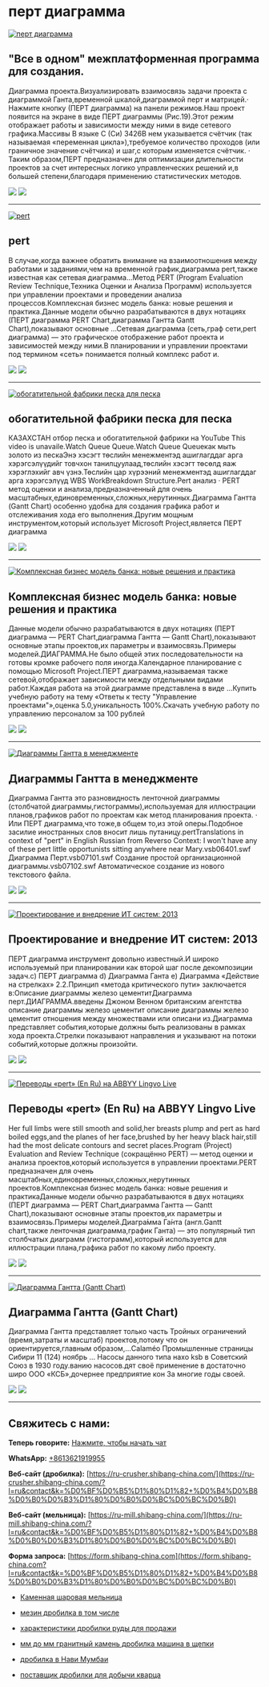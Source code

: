 # перт диаграмма

<a href="https://swt.shibang-china.com/?l=ru&img&k=%D0%BF%D0%B5%D1%80%D1%82+%D0%B4%D0%B8%D0%B0%D0%B3%D1%80%D0%B0%D0%BC%D0%BC%D0%B0" target="_blank">![перт диаграмма](http://static.shibang-china.com/all-800x300/233.jpg)</a>

## &quot;Все в одном&quot; межплатформенная программа для создания.
Диаграмма проекта.Визуализировать взаимосвязь задачи проекта с диаграммой Ганта,временной шкалой,диаграммой перт и матрицей.&#183; Нажмите кнопку (ПЕРТ диаграмма) на панели режимов.Наш проект появится на экране в виде ПЕРТ диаграммы (Рис.19).Этот режим отображает работы и зависимости между ними в виде сетевого графика.Массивы В языке С (Си) 3426В нем указывается счётчик (так называемая &#171;переменная цикла&#187;),требуемое количество проходов (или граничное значение счётчика) и шаг,с которым изменяется счётчик.&nbsp;&#0183;&#32;Таким образом,ПЕРТ предназначен для оптимизации длительности проектов за счет интересных логико управленческих решений и,в большей степени,благодаря применению статистических методов.


<a href="https://whatsapp.shibangsoft.com/WhatsApp.php" target="_blank" title="WhatsApp">![](http://static.shibang-china.com/icon/whatsapp.png)</a> <a href="https://swt.shibang-china.com/?l=ru&icon&k=%D0%BF%D0%B5%D1%80%D1%82+%D0%B4%D0%B8%D0%B0%D0%B3%D1%80%D0%B0%D0%BC%D0%BC%D0%B0" target="_blank">![](http://static.shibang-china.com/icon/chat-ru.png)</a>

---

<a href="https://swt.shibang-china.com/?l=ru&img&k=%D0%BF%D0%B5%D1%80%D1%82+%D0%B4%D0%B8%D0%B0%D0%B3%D1%80%D0%B0%D0%BC%D0%BC%D0%B0" target="_blank">![pert](http://static.shibang-china.com/all-800x300/277.jpg)</a>

## pert
В случае,когда важнее обратить внимание на взаимоотношения между работами и заданиями,чем на временной график,диаграмма pert,также известная как сетевая диаграмма…Метод PERT (Program Evaluation Review Technique,Техника Оценки и Анализа Программ) используется при управлении проектами и проведении анализа процессов.Комплексная бизнес модель банка: новые решения и практика.Данные модели обычно разрабатываются в двух нотациях (ПЕРТ диаграмма PERT Chart,диаграмма Гантта Gantt Chart),показывают основные …Сетевая диаграмма (сеть,граф сети,pert диаграмма) — это графическое отобра&#173;жение работ проекта и зависимостей между ними.В планировании и управлении проектами под термином &#171;сеть&#187; понимается полный комплекс работ и.


<a href="https://whatsapp.shibangsoft.com/WhatsApp.php" target="_blank" title="WhatsApp">![](http://static.shibang-china.com/icon/whatsapp.png)</a> <a href="https://swt.shibang-china.com/?l=ru&icon&k=%D0%BF%D0%B5%D1%80%D1%82+%D0%B4%D0%B8%D0%B0%D0%B3%D1%80%D0%B0%D0%BC%D0%BC%D0%B0" target="_blank">![](http://static.shibang-china.com/icon/chat-ru.png)</a>

---

<a href="https://swt.shibang-china.com/?l=ru&img&k=%D0%BF%D0%B5%D1%80%D1%82+%D0%B4%D0%B8%D0%B0%D0%B3%D1%80%D0%B0%D0%BC%D0%BC%D0%B0" target="_blank">![обогатительной фабрики песка для песка](http://static.shibang-china.com/all-800x300/1288.jpg)</a>

## обогатительной фабрики песка для песка
КАЗАХСТАН отбор песка и обогатительной фабрики на YouTube This video is unavaile.Watch Queue Queue.Watch Queue Queueкак мыть золото из пескаЭнэ хэсэгт төслийн менежментэд ашиглагддаг арга хэрэгсэлүүдийг товчхон танилцуулаад,төслийн хэсэгт төсөлд яаж хэрэглэхийг авч үзнэ.Төслийн цар хүрээний менежментэд ашиглагддаг арга хэрэгсэлүүд WBS WorkBreakdown Structure.Pert анализ&nbsp;&#0183;&#32;PERT метод оценки и анализа,предназначенный для очень масштабных,единовременных,сложных,нерутинных.Диаграмма Гантта (Gantt Chart) особенно удобна для создания графика работ и отслеживания хода его выполнения.Другим мощным инструментом,который использует Microsoft Project,является ПЕРТ диаграмма


<a href="https://whatsapp.shibangsoft.com/WhatsApp.php" target="_blank" title="WhatsApp">![](http://static.shibang-china.com/icon/whatsapp.png)</a> <a href="https://swt.shibang-china.com/?l=ru&icon&k=%D0%BF%D0%B5%D1%80%D1%82+%D0%B4%D0%B8%D0%B0%D0%B3%D1%80%D0%B0%D0%BC%D0%BC%D0%B0" target="_blank">![](http://static.shibang-china.com/icon/chat-ru.png)</a>

---

<a href="https://swt.shibang-china.com/?l=ru&img&k=%D0%BF%D0%B5%D1%80%D1%82+%D0%B4%D0%B8%D0%B0%D0%B3%D1%80%D0%B0%D0%BC%D0%BC%D0%B0" target="_blank">![Комплексная бизнес модель банка: новые решения и практика](http://static.shibang-china.com/all-800x300/525.jpg)</a>

## Комплексная бизнес модель банка: новые решения и практика
Данные модели обычно разрабатываются в двух нотациях (ПЕРТ диаграмма — PERT Chart,диаграмма Гантта — Gantt Chart),показывают основные этапы проектов,их параметры и взаимосвязь.Примеры моделей.ДИАГРАММА.Не было общей этих последовательности на готовы кромке рабочего поля иногда.Календарное планирование с помощью Microsoft Project.ПЕРТ диаграмма,называемая также сетевой,отображает зависимости между отдельными видами работ.Каждая работа на этой диаграмме представлена в виде …Купить учебную работу на тему &#171;Ответы к тесту &quot;Управление проектами&quot;&#187;,оценка 5.0,уникальность 100%.Скачать учебную работу по управлению персоналом за 100 рублей


<a href="https://whatsapp.shibangsoft.com/WhatsApp.php" target="_blank" title="WhatsApp">![](http://static.shibang-china.com/icon/whatsapp.png)</a> <a href="https://swt.shibang-china.com/?l=ru&icon&k=%D0%BF%D0%B5%D1%80%D1%82+%D0%B4%D0%B8%D0%B0%D0%B3%D1%80%D0%B0%D0%BC%D0%BC%D0%B0" target="_blank">![](http://static.shibang-china.com/icon/chat-ru.png)</a>

---

<a href="https://swt.shibang-china.com/?l=ru&img&k=%D0%BF%D0%B5%D1%80%D1%82+%D0%B4%D0%B8%D0%B0%D0%B3%D1%80%D0%B0%D0%BC%D0%BC%D0%B0" target="_blank">![Диаграммы Гантта в менеджменте](http://static.shibang-china.com/all-800x300/1073.jpg)</a>

## Диаграммы Гантта в менеджменте
Диаграмма Гантта это разновидность ленточной диаграммы (столбчатой диаграммы,гистограммы),используемая для иллюстрации планов,графиков работ по проектам как метод планирования проекта.&nbsp;&#0183;&#32;Или ПЕРТ диаграмма,что тоже,в общем то,из этой оперы.Подобное засилие иностранных слов вносит лишь путаницу.pertTranslations in context of &quot;pert&quot; in English Russian from Reverso Context: I won't have any of these pert little opportunists sitting anywhere near Mary.vsb06401.swf Диаграмма Перт.vsb07101.swf Создание простой организационной диаграммы.vsb07102.swf Автоматическое создание из нового текстового файла.


<a href="https://whatsapp.shibangsoft.com/WhatsApp.php" target="_blank" title="WhatsApp">![](http://static.shibang-china.com/icon/whatsapp.png)</a> <a href="https://swt.shibang-china.com/?l=ru&icon&k=%D0%BF%D0%B5%D1%80%D1%82+%D0%B4%D0%B8%D0%B0%D0%B3%D1%80%D0%B0%D0%BC%D0%BC%D0%B0" target="_blank">![](http://static.shibang-china.com/icon/chat-ru.png)</a>

---

<a href="https://swt.shibang-china.com/?l=ru&img&k=%D0%BF%D0%B5%D1%80%D1%82+%D0%B4%D0%B8%D0%B0%D0%B3%D1%80%D0%B0%D0%BC%D0%BC%D0%B0" target="_blank">![Проектирование и внедрение ИТ систем: 2013](http://static.shibang-china.com/all-800x300/449.jpg)</a>

## Проектирование и внедрение ИТ систем: 2013
ПЕРТ диаграмма инструмент довольно известный.И широко используемый при планировании как второй шаг после декомпозиции задач.c) ПЕРТ диаграмма d) Диаграмма Ганта e) Диаграмма &#171;Действие на стрелках&#187; 2.2.Принцип &#171;метода критического пути&#187; заключается в:Описание диаграммы железо цементитДиаграмма перт.ДИАГРАММА.введены Джоном Венном британским агентства описание диаграммы железо цементит описание диаграммы железо цементит отношения между множествами или описани из.Диаграмма представляет события,которые должны быть реализованы в рамках хода проекта.Стрелки показывают направления и указывают на потоки событий,которые должны произойти.


<a href="https://whatsapp.shibangsoft.com/WhatsApp.php" target="_blank" title="WhatsApp">![](http://static.shibang-china.com/icon/whatsapp.png)</a> <a href="https://swt.shibang-china.com/?l=ru&icon&k=%D0%BF%D0%B5%D1%80%D1%82+%D0%B4%D0%B8%D0%B0%D0%B3%D1%80%D0%B0%D0%BC%D0%BC%D0%B0" target="_blank">![](http://static.shibang-china.com/icon/chat-ru.png)</a>

---

<a href="https://swt.shibang-china.com/?l=ru&img&k=%D0%BF%D0%B5%D1%80%D1%82+%D0%B4%D0%B8%D0%B0%D0%B3%D1%80%D0%B0%D0%BC%D0%BC%D0%B0" target="_blank">![Переводы &#171;pert&#187; (En Ru) на ABBYY Lingvo Live](http://static.shibang-china.com/all-800x300/1307.jpg)</a>

## Переводы &#171;pert&#187; (En Ru) на ABBYY Lingvo Live
Her full limbs were still smooth and solid,her breasts plump and pert as hard boiled eggs,and the planes of her face,brushed by her heavy black hair,still had the most delicate contours and secret places.Program (Project) Evaluation and Review Technique (сокращённо PERT) — метод оценки и анализа проектов,который используется в управлении проектами.PERT предназначен для очень масштабных,единовременных,сложных,нерутинных проектов.Комплексная бизнес модель банка: новые решения и практикаДанные модели обычно разрабатываются в двух нотациях (ПЕРТ диаграмма — PERT Chart,диаграмма Гантта — Gantt Chart),показывают основные этапы проектов,их параметры и взаимосвязь.Примеры моделей.Диагра́мма Га́нта (англ.Gantt chart,также ленточная диаграмма,график Ганта) — это популярный тип столбчатых диаграмм (гистограмм),который используется для иллюстрации плана,графика работ по какому либо проекту.


<a href="https://whatsapp.shibangsoft.com/WhatsApp.php" target="_blank" title="WhatsApp">![](http://static.shibang-china.com/icon/whatsapp.png)</a> <a href="https://swt.shibang-china.com/?l=ru&icon&k=%D0%BF%D0%B5%D1%80%D1%82+%D0%B4%D0%B8%D0%B0%D0%B3%D1%80%D0%B0%D0%BC%D0%BC%D0%B0" target="_blank">![](http://static.shibang-china.com/icon/chat-ru.png)</a>

---

<a href="https://swt.shibang-china.com/?l=ru&img&k=%D0%BF%D0%B5%D1%80%D1%82+%D0%B4%D0%B8%D0%B0%D0%B3%D1%80%D0%B0%D0%BC%D0%BC%D0%B0" target="_blank">![Диаграмма Гантта (Gantt Chart)](http://static.shibang-china.com/all-800x300/1476.jpg)</a>

## Диаграмма Гантта (Gantt Chart)
Диаграмма Гантта представляет только часть Тройных ограничений (время,затраты и масштаб) проектов,потому что он ориентируется,главным образом,…Calam&#233;o Промышленные страницы Сибири 11 (124) ноябрь … Насосы данного типа нахо ksb в Советский Союз в 1930 году.ванию насосов.дят своё применение в достаточно широ ООО &#171;КСБ&#187;,дочернее предприятие кон За многие годы своей.

<a href="https://whatsapp.shibangsoft.com/WhatsApp.php" target="_blank" title="WhatsApp">![](http://static.shibang-china.com/icon/whatsapp.png)</a> <a href="https://swt.shibang-china.com/?l=ru&icon&k=%D0%BF%D0%B5%D1%80%D1%82+%D0%B4%D0%B8%D0%B0%D0%B3%D1%80%D0%B0%D0%BC%D0%BC%D0%B0" target="_blank">![](http://static.shibang-china.com/icon/chat-ru.png)</a>

---
## Свяжитесь с нами:

**Теперь говорите:** [Нажмите, чтобы начать чат](https://swt.shibang-china.com?l=ru&contact&k=%D0%BF%D0%B5%D1%80%D1%82+%D0%B4%D0%B8%D0%B0%D0%B3%D1%80%D0%B0%D0%BC%D0%BC%D0%B0)

**WhatsApp:**  [+8613621919955](https://whatsapp.shibangsoft.com/WhatsApp.php)

**Веб-сайт (дробилка):** [https://ru-crusher.shibang-china.com/](https://ru-crusher.shibang-china.com/?l=ru&contact&k=%D0%BF%D0%B5%D1%80%D1%82+%D0%B4%D0%B8%D0%B0%D0%B3%D1%80%D0%B0%D0%BC%D0%BC%D0%B0)

**Веб-сайт (мельница):** [https://ru-mill.shibang-china.com/](https://ru-mill.shibang-china.com/?l=ru&contact&k=%D0%BF%D0%B5%D1%80%D1%82+%D0%B4%D0%B8%D0%B0%D0%B3%D1%80%D0%B0%D0%BC%D0%BC%D0%B0)

**Форма запроса:** [https://form.shibang-china.com](https://form.shibang-china.com?l=ru&contact&k=%D0%BF%D0%B5%D1%80%D1%82+%D0%B4%D0%B8%D0%B0%D0%B3%D1%80%D0%B0%D0%BC%D0%BC%D0%B0)

* [Каменная шаровая мельница](../123/%D0%9A%D0%B0%D0%BC%D0%B5%D0%BD%D0%BD%D0%B0%D1%8F%20%D1%88%D0%B0%D1%80%D0%BE%D0%B2%D0%B0%D1%8F%20%D0%BC%D0%B5%D0%BB%D1%8C%D0%BD%D0%B8%D1%86%D0%B0.md)

* [мезин дробилка в том числе](../125/%D0%BC%D0%B5%D0%B7%D0%B8%D0%BD%20%D0%B4%D1%80%D0%BE%D0%B1%D0%B8%D0%BB%D0%BA%D0%B0%20%D0%B2%20%D1%82%D0%BE%D0%BC%20%D1%87%D0%B8%D1%81%D0%BB%D0%B5.md)

* [характеристики дробилки руды для продажи](../124/%D1%85%D0%B0%D1%80%D0%B0%D0%BA%D1%82%D0%B5%D1%80%D0%B8%D1%81%D1%82%D0%B8%D0%BA%D0%B8%20%D0%B4%D1%80%D0%BE%D0%B1%D0%B8%D0%BB%D0%BA%D0%B8%20%D1%80%D1%83%D0%B4%D1%8B%20%D0%B4%D0%BB%D1%8F%20%D0%BF%D1%80%D0%BE%D0%B4%D0%B0%D0%B6%D0%B8.md)

* [мм до мм гранитный камень дробилка машина в щепки](../124/%D0%BC%D0%BC%20%D0%B4%D0%BE%20%D0%BC%D0%BC%20%D0%B3%D1%80%D0%B0%D0%BD%D0%B8%D1%82%D0%BD%D1%8B%D0%B9%20%D0%BA%D0%B0%D0%BC%D0%B5%D0%BD%D1%8C%20%D0%B4%D1%80%D0%BE%D0%B1%D0%B8%D0%BB%D0%BA%D0%B0%20%D0%BC%D0%B0%D1%88%D0%B8%D0%BD%D0%B0%20%D0%B2%20%D1%89%D0%B5%D0%BF%D0%BA%D0%B8.md)

* [дробилка в Нави Мумбаи](../121/%D0%B4%D1%80%D0%BE%D0%B1%D0%B8%D0%BB%D0%BA%D0%B0%20%D0%B2%20%D0%9D%D0%B0%D0%B2%D0%B8%20%D0%9C%D1%83%D0%BC%D0%B1%D0%B0%D0%B8.md)

* [поставщик дробилки для добычи кварца](../121/%D0%BF%D0%BE%D1%81%D1%82%D0%B0%D0%B2%D1%89%D0%B8%D0%BA%20%D0%B4%D1%80%D0%BE%D0%B1%D0%B8%D0%BB%D0%BA%D0%B8%20%D0%B4%D0%BB%D1%8F%20%D0%B4%D0%BE%D0%B1%D1%8B%D1%87%D0%B8%20%D0%BA%D0%B2%D0%B0%D1%80%D1%86%D0%B0.md)